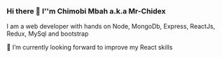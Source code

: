 ### Hi there 👋 I''m Chimobi Mbah a.k.a Mr-Chidex

I am a web developer with hands on Node, MongoDb, Express, ReactJs, Redux, MySql and bootstrap

🌱 I’m currently looking forward to improve my React skills

<!--
**mr-chidex/mr-chidex** is a ✨ _special_ ✨ repository because its `README.md` (this file) appears on your GitHub profile.

Here are some ideas to get you started:

- 🔭 I’m currently working on ...
- 🌱 I’m currently learning ...
- 👯 I’m looking to collaborate on ...
- 🤔 I’m looking for help with ...
- 💬 Ask me about ...
- 📫 How to reach me: ...
- 😄 Pronouns: ...
- ⚡ Fun fact: ...
-->
